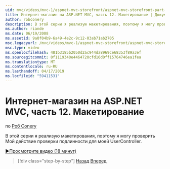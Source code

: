 ```yaml
---
uid: mvc/videos/mvc-1/aspnet-mvc-storefront/aspnet-mvc-storefront-part-12-mocking
title: Интернет-магазин на ASP.NET MVC, часть 12. Макетирование | Документация Майкрософт
author: robconery
description: В этой серии я реализую макетирования, поэтому я могу проверить Мой действие проверки подлинности для моей UserController.
ms.author: riande
ms.date: 06/19/2008
ms.assetid: 9a0f04b9-6a49-4e2c-9c12-03ab71ab2705
msc.legacyurl: /mvc/videos/mvc-1/aspnet-mvc-storefront/aspnet-mvc-storefront-part-12-mocking
msc.type: video
ms.openlocfilehash: 481b3185b2050d2ac944da8969ce68353f89a3ef
ms.sourcegitcommit: 0f1119340e4464720cfd16d0ff15764746ea1fea
ms.translationtype: MT
ms.contentlocale: ru-RU
ms.lasthandoff: 04/17/2019
ms.locfileid: "59411531"
---
```

# <a name="aspnet-mvc-storefront-part-12-mocking"></a>Интернет-магазин на ASP.NET MVC, часть 12. Макетирование

по [Роб Conery](https://github.com/robconery)

В этой серии я реализую макетирования, поэтому я могу проверить Мой действие проверки подлинности для моей UserController.

[&#9654;Просмотрите видео (18 минут)](https://channel9.msdn.com/Blogs/ASP-NET-Site-Videos/aspnet-mvc-storefront-part-12-mocking)

> [!div class="step-by-step"]
> [Назад](aspnet-mvc-storefront-part-11-hooking-up-the-shopping-cart-and-using-components.md)
> [Вперед](aspnet-mvc-storefront-part-13-dependency-injection.md)

